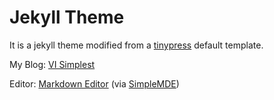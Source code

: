 # Jekyll Theme
It is a jekyll theme modified from a [tinypress](http://tinypress.co) default template.

My Blog: [VI Simplest](http://yuanvi.cn)

Editor: [Markdown Editor](http://yuanvi.cn/editor.html) (via [SimpleMDE](https://github.com/NextStepWebs/simplemde-markdown-editor))
